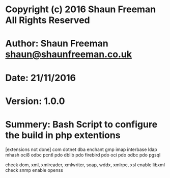 # Copyright (c) 2016 Shaun Freeman  All Rights Reserved
# Author: Shaun Freeman <shaun@shaunfreeman.co.uk>
# Date: 21/11/2016
# Version: 1.0.0
# Summery: Bash Script to configure the build in php extentions

[extensions not done]
com dotnet
dba
enchant
gmp
imap
interbase
ldap
mhash
oci8
odbc
pcntl
pdo dblib
pdo firebird
pdo oci
pdo odbc
pdo pgsql

check dom, xml, xmlreader, xmlwriter, soap, wddx, xmlrpc, xsl enable libxml
check snmp enable openss
